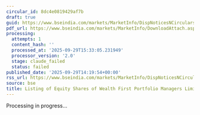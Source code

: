 ```yaml
---
circular_id: 8dc4e0819429af7b
draft: true
guid: https://www.bseindia.com/markets/MarketInfo/DispNoticesNCirculars.aspx?Noticeid={5B742CE9-3CC9-4C5E-8805-D86E9F6E349A}&noticeno=20250929-75&dt=09/29/2025&icount=75&totcount=83&flag=0
pdf_url: https://www.bseindia.com/markets/MarketInfo/DownloadAttach.aspx?id=20250929-75&attachedId=f73fb6c1-5eee-450f-b619-1acfe1443295
processing:
  attempts: 1
  content_hash: ''
  processed_at: '2025-09-29T15:33:05.231949'
  processor_version: '2.0'
  stage: claude_failed
  status: failed
published_date: '2025-09-29T14:19:54+00:00'
rss_url: https://www.bseindia.com/markets/MarketInfo/DispNoticesNCirculars.aspx?Noticeid={5B742CE9-3CC9-4C5E-8805-D86E9F6E349A}&noticeno=20250929-75&dt=09/29/2025&icount=75&totcount=83&flag=0
source: bse
title: Listing of Equity Shares of Wealth First Portfolio Managers Limited
---
```


Processing in progress...